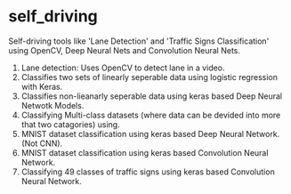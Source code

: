 # self_driving
Self-driving tools like 'Lane Detection' and 'Traffic Signs Classification' using OpenCV, Deep Neural Nets and Convolution Neural Nets. 


1. Lane detection: Uses OpenCV to detect lane in a video. 
2. Classifies two sets of linearly seperable data using logistic regression with Keras. 
3. Classifies non-lieanarly seperable data using keras based Deep Neural Netwotk Models. 
4. Classifying Multi-class datasets (where data can be devided into more that two catagories) using.
5. MNIST dataset classification using keras based Deep Neural Network. (Not CNN).
6. MNIST dataset classification using keras based Convolution Neural Network.
7. Classifying 49 classes of traffic signs using keras based Convolution Neural Network.
